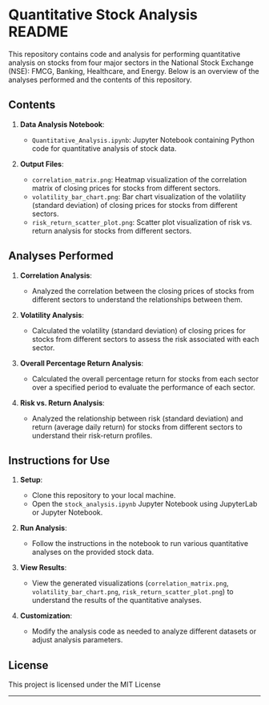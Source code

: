  # Quantitative Stock Analysis README

This repository contains code and analysis for performing quantitative analysis on stocks from four major sectors in the National Stock Exchange (NSE): FMCG, Banking, Healthcare, and Energy. Below is an overview of the analyses performed and the contents of this repository.

## Contents

1. **Data Analysis Notebook**:
    - `Quantitative_Analysis.ipynb`: Jupyter Notebook containing Python code for quantitative analysis of stock data.

 
3. **Output Files**:
    - `correlation_matrix.png`: Heatmap visualization of the correlation matrix of closing prices for stocks from different sectors.
    - `volatility_bar_chart.png`: Bar chart visualization of the volatility (standard deviation) of closing prices for stocks from different sectors.
    - `risk_return_scatter_plot.png`: Scatter plot visualization of risk vs. return analysis for stocks from different sectors.

## Analyses Performed

1. **Correlation Analysis**:
    - Analyzed the correlation between the closing prices of stocks from different sectors to understand the relationships between them.

2. **Volatility Analysis**:
    - Calculated the volatility (standard deviation) of closing prices for stocks from different sectors to assess the risk associated with each sector.

3. **Overall Percentage Return Analysis**:
    - Calculated the overall percentage return for stocks from each sector over a specified period to evaluate the performance of each sector.

4. **Risk vs. Return Analysis**:
    - Analyzed the relationship between risk (standard deviation) and return (average daily return) for stocks from different sectors to understand their risk-return profiles.

## Instructions for Use

1. **Setup**:
    - Clone this repository to your local machine.
    - Open the `stock_analysis.ipynb` Jupyter Notebook using JupyterLab or Jupyter Notebook.

2. **Run Analysis**:
    - Follow the instructions in the notebook to run various quantitative analyses on the provided stock data.

3. **View Results**:
    - View the generated visualizations (`correlation_matrix.png`, `volatility_bar_chart.png`, `risk_return_scatter_plot.png`) to understand the results of the quantitative analyses.

4. **Customization**:
    - Modify the analysis code as needed to analyze different datasets or adjust analysis parameters.

## License

This project is licensed under the MIT License  

---

 
